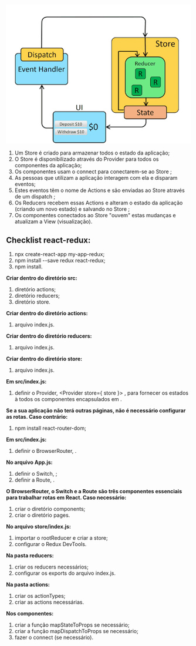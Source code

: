 ![Fluxo REdux](fluxo-react-redux.gif)

1. Um Store é criado para armazenar todos o estado da aplicação;
2.  O Store é disponibilizado através do Provider para todos os componentes da aplicação;
3.  Os componentes usam o connect para conectarem-se ao Store ;
4.  As pessoas que utilizam a aplicação interagem com ela e disparam eventos;
5.  Estes eventos têm o nome de Actions e são enviadas ao Store através de um dispatch ;
6.  Os Reducers recebem essas Actions e alteram o estado da aplicação (criando um novo estado) e salvando no Store ;
7.  Os componentes conectados ao Store "ouvem" estas mudanças e atualizam a View (visualização).

## Checklist react-redux:

1. npx create-react-app my-app-redux;
2. npm install --save redux react-redux;
3. npm install.

**Criar dentro do diretório src:**

1. diretório actions;
2. diretório reducers;
3. diretório store.

**Criar dentro do diretório actions:**

1. arquivo index.js.

**Criar dentro do diretório reducers:**

1. arquivo index.js.

**Criar dentro do diretório store:**

1. arquivo index.js.

**Em src/index.js:**

1. definir o Provider, <Provider store={ store }> , para fornecer os estados à todos os componentes encapsulados em <App />.

**Se a sua aplicação não terá outras páginas, não é necessário configurar as rotas. Caso contrário:**

1. npm install react-router-dom;

**Em src/index.js:**

1. definir o BrowserRouter, <BrowserRouter>.

**No arquivo App.js:**

1. definir o Switch, <Switch>;
2. definir a Route, <Route>.

**O BrowserRouter, o Switch e a Route são três componentes essenciais para trabalhar rotas em React. Caso necessário:**

1. criar o diretório components;
2. criar o diretório pages.

**No arquivo store/index.js:**

1. importar o rootReducer e criar a store;
2. configurar o Redux DevTools.

**Na pasta reducers:**

1. criar os reducers necessários;
2. configurar os exports do arquivo index.js.

**Na pasta actions:**

1. criar os actionTypes;
2. criar as actions necessárias.

**Nos componentes:**

1. criar a função mapStateToProps se necessário;
2. criar a função mapDispatchToProps se necessário;
3. fazer o connect (se necessário).